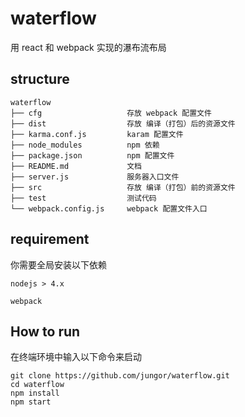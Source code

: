 # waterflow

用 react 和 webpack 实现的瀑布流布局
## structure

```
waterflow
├── cfg                   存放 webpack 配置文件
├── dist                  存放 编译（打包）后的资源文件
├── karma.conf.js         karam 配置文件
├── node_modules          npm 依赖
├── package.json          npm 配置文件
├── README.md             文档
├── server.js             服务器入口文件
├── src                   存放 编译（打包）前的资源文件
├── test                  测试代码   
└── webpack.config.js     webpack 配置文件入口
```

## requirement

你需要全局安装以下依赖

`nodejs > 4.x`

`webpack`


## How to run

在终端环境中输入以下命令来启动

```
git clone https://github.com/jungor/waterflow.git
cd waterflow
npm install
npm start
```
